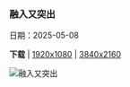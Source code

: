 ### 融入又突出

日期：2025-05-08

**下载**  |  [1920x1080](https://cn.bing.com/th?id=OHR.CuteChameleon_ZH-CN5029981236_1920x1080.jpg)  |  [3840x2160](https://cn.bing.com/th?id=OHR.CuteChameleon_ZH-CN5029981236_UHD.jpg)

![融入又突出](https://cn.bing.com/th?id=OHR.CuteChameleon_ZH-CN5029981236_1920x1080.jpg "普通变色龙 (© Photostock-Israel/SPL/Getty Images)")

